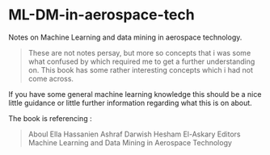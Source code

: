 # ML-DM-in-aerospace-tech

Notes on Machine Learning and data mining in aerospace technology.

> These are not notes persay, but more so concepts that i was some what confused by which required me to get a further
understanding on. This book has some rather interesting concepts which i had not come across.

If you have some general machine learning knowledge this should be a nice little guidance or little further information
regarding what this is on about.

The book is referencing :
>Aboul Ella Hassanien
> Ashraf Darwish
> Hesham El-Askary Editors
> Machine Learning and Data Mining
> in Aerospace Technology
